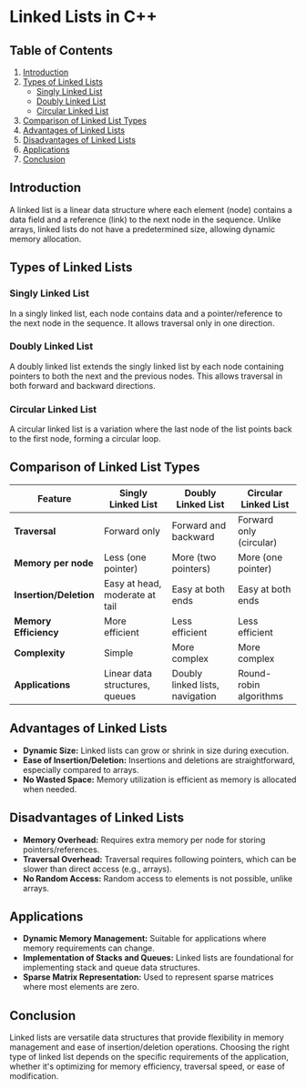 # Linked Lists in C++

## Table of Contents
1. [Introduction](#introduction)
2. [Types of Linked Lists](#types-of-linked-lists)
   - [Singly Linked List](#singly-linked-list)
   - [Doubly Linked List](#doubly-linked-list)
   - [Circular Linked List](#circular-linked-list)
3. [Comparison of Linked List Types](#comparison-of-linked-list-types)
4. [Advantages of Linked Lists](#advantages-of-linked-lists)
5. [Disadvantages of Linked Lists](#disadvantages-of-linked-lists)
6. [Applications](#applications)
7. [Conclusion](#conclusion)

## Introduction
A linked list is a linear data structure where each element (node) contains a data field and a reference (link) to the next node in the sequence. Unlike arrays, linked lists do not have a predetermined size, allowing dynamic memory allocation.

## Types of Linked Lists

### Singly Linked List
In a singly linked list, each node contains data and a pointer/reference to the next node in the sequence. It allows traversal only in one direction.

### Doubly Linked List
A doubly linked list extends the singly linked list by each node containing pointers to both the next and the previous nodes. This allows traversal in both forward and backward directions.

### Circular Linked List
A circular linked list is a variation where the last node of the list points back to the first node, forming a circular loop.

## Comparison of Linked List Types

| Feature                  | Singly Linked List                     | Doubly Linked List                     | Circular Linked List                  |
|--------------------------|----------------------------------------|----------------------------------------|--------------------------------------|
| **Traversal**            | Forward only                           | Forward and backward                  | Forward only (circular)               |
| **Memory per node**      | Less (one pointer)                     | More (two pointers)                    | More (one pointer)                    |
| **Insertion/Deletion**   | Easy at head, moderate at tail         | Easy at both ends                     | Easy at both ends                     |
| **Memory Efficiency**    | More efficient                         | Less efficient                        | Less efficient                        |
| **Complexity**           | Simple                                 | More complex                          | More complex                          |
| **Applications**         | Linear data structures, queues         | Doubly linked lists, navigation       | Round-robin algorithms               |

## Advantages of Linked Lists
- **Dynamic Size:** Linked lists can grow or shrink in size during execution.
- **Ease of Insertion/Deletion:** Insertions and deletions are straightforward, especially compared to arrays.
- **No Wasted Space:** Memory utilization is efficient as memory is allocated when needed.

## Disadvantages of Linked Lists
- **Memory Overhead:** Requires extra memory per node for storing pointers/references.
- **Traversal Overhead:** Traversal requires following pointers, which can be slower than direct access (e.g., arrays).
- **No Random Access:** Random access to elements is not possible, unlike arrays.

## Applications
- **Dynamic Memory Management:** Suitable for applications where memory requirements can change.
- **Implementation of Stacks and Queues:** Linked lists are foundational for implementing stack and queue data structures.
- **Sparse Matrix Representation:** Used to represent sparse matrices where most elements are zero.

## Conclusion
Linked lists are versatile data structures that provide flexibility in memory management and ease of insertion/deletion operations. Choosing the right type of linked list depends on the specific requirements of the application, whether it's optimizing for memory efficiency, traversal speed, or ease of modification.
